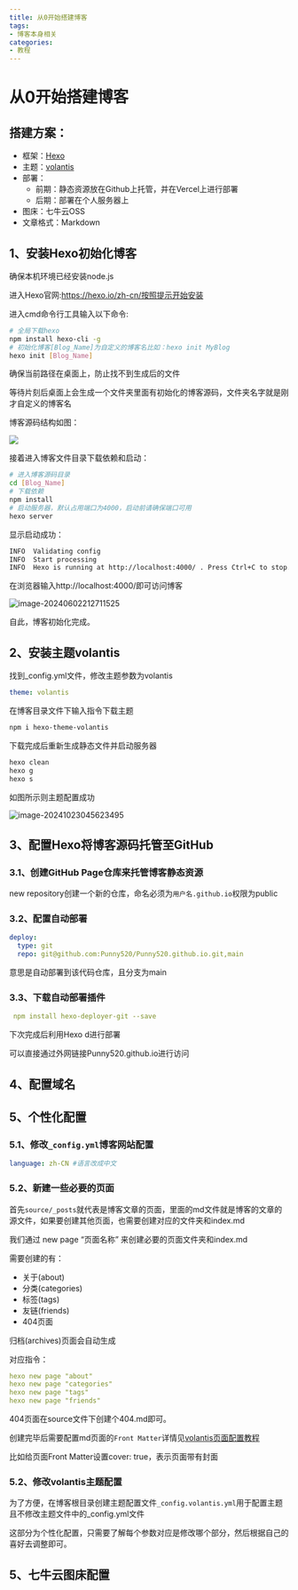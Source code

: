 ```yaml
---
title: 从0开始搭建博客
tags:
- 博客本身相关
categories:
- 教程
---
```


# 从0开始搭建博客

## 搭建方案：

+ 框架：[Hexo](https://hexo.io/zh-cn/)
+ 主题：[volantis](https://volantis.js.org/)
+ 部署：
  + 前期：静态资源放在Github上托管，并在Vercel上进行部署
  + 后期：部署在个人服务器上
+ 图床：七牛云OSS
+ 文章格式：Markdown

## 1、安装Hexo初始化博客

确保本机环境已经安装node.js

进入Hexo官网:https://hexo.io/zh-cn/按照提示开始安装

进入cmd命令行工具输入以下命令:

```bash
# 全局下载hexo
npm install hexo-cli -g
# 初始化博客[Blog_Name]为自定义的博客名比如：hexo init MyBlog
hexo init [Blog_Name]
```

确保当前路径在桌面上，防止找不到生成后的文件

等待片刻后桌面上会生成一个文件夹里面有初始化的博客源码，文件夹名字就是刚才自定义的博客名

博客源码结构如图：

![](https://cdn.yunjiujiu.xyz/blogimages/202406022108675.png)

接着进入博客文件目录下载依赖和启动：

```bash
# 进入博客源码目录
cd [Blog_Name]
# 下载依赖
npm install
# 启动服务器，默认占用端口为4000，启动前请确保端口可用
hexo server
```

显示启动成功：

```bash
INFO  Validating config
INFO  Start processing
INFO  Hexo is running at http://localhost:4000/ . Press Ctrl+C to stop.
```

在浏览器输入http://localhost:4000/即可访问博客

![image-20240602212711525](https://cdn.yunjiujiu.xyz/blogimages/202406022127835.png)

自此，博客初始化完成。

## 2、安装主题volantis

找到_config.yml文件，修改主题参数为volantis

```yaml
theme: volantis
```

在博客目录文件下输入指令下载主题

```bash
npm i hexo-theme-volantis
```

下载完成后重新生成静态文件并启动服务器
```bash
hexo clean
hexo g
hexo s
```

如图所示则主题配置成功

![image-20241023045623495](https://cdn.yunjiujiu.xyz/blogimages/202410230456735.png)

## 3、配置Hexo将博客源码托管至GitHub

### 3.1、创建GitHub Page仓库来托管博客静态资源

new repository创建一个新的仓库，命名必须为`用户名.github.io`权限为public

### 3.2、配置自动部署

```yaml
deploy:
  type: git
  repo: git@github.com:Punny520/Punny520.github.io.git,main
```

意思是自动部署到该代码仓库，且分支为main

### 3.3、下载自动部署插件

```yaml
 npm install hexo-deployer-git --save
```

下次完成后利用Hexo d进行部署

可以直接通过外网链接Punny520.github.io进行访问

## 4、配置域名

## 5、个性化配置

### 5.1、修改`_config.yml`博客网站配置

```yaml
language: zh-CN #语言改成中文
```

### 5.2、新建一些必要的页面

首先`source/_posts`就代表是博客文章的页面，里面的md文件就是博客的文章的源文件，如果要创建其他页面，也需要创建对应的文件夹和index.md

我们通过 new page “页面名称” 来创建必要的页面文件夹和index.md

需要创建的有：

+ 关于(about)
+ 分类(categories)
+ 标签(tags)
+ 友链(friends)
+ 404页面

归档(archives)页面会自动生成

对应指令：

```yaml
hexo new page "about"
hexo new page "categories"
hexo new page "tags"
hexo new page "friends"
```

404页面在source文件下创建个404.md即可。

创建完毕后需要配置md页面的`Front Matter`详情见[volantis页面配置教程](https://volantis.js.org/v6/page-settings/)

比如给页面Front Matter设置cover: true，表示页面带有封面

### 5.2、修改volantis主题配置

为了方便，在博客根目录创建主题配置文件`_config.volantis.yml`用于配置主题且不修改主题文件中的_config.yml文件

这部分为个性化配置，只需要了解每个参数对应是修改哪个部分，然后根据自己的喜好去调整即可。

## 5、七牛云图床配置
